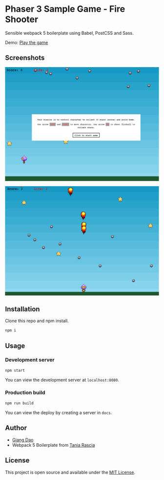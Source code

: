 # Phaser 3 Sample Game - Fire Shooter

Sensible webpack 5 boilerplate using Babel, PostCSS and Sass.

Demo: [Play the game](https://truonggiangdao.github.io/phaser3-fire-shooter/)

## Screenshots

![ScreenIntro](public/images/screen-1.jpg)

![ScreenGame](public/images/screen-2.jpg)

## Installation

Clone this repo and npm install.

```bash
npm i
```

## Usage

### Development server

```bash
npm start
```

You can view the development server at `localhost:8080`.

### Production build

```bash
npm run build
```

You can view the deploy by creating a server in `docs`.

## Author
- [Giang Dao](https://github.com/truonggiangdao)
- Webpack 5 Boilerplate from [Tania Rascia](https://github.com/taniarascia/webpack-boilerplate)

## License

This project is open source and available under the [MIT License](LICENSE).

